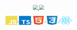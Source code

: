 <div align="center">
  <div>
    <a href="https://github.com/WallacePRM">
    <img height="180em" src="https://github-readme-stats.vercel.app/api?username=WallacePRM&show_icons=true&theme=auto&include_all_commits=true&count_private=true&locale=pt-br"/>
    <img height="180em" src="https://github-readme-stats.vercel.app/api/top-langs/?username=WallacePRM&layout=compact&langs_count=7&theme=auto&locale=pt-br"/>
  </div>

  <div><br>
    <img align="center" alt="WPRM-Js" height="30" width="40" src="https://raw.githubusercontent.com/devicons/devicon/master/icons/javascript/javascript-plain.svg">
    <img align="center" alt="WPRM-Ts" height="30" width="40" src="https://raw.githubusercontent.com/devicons/devicon/master/icons/typescript/typescript-plain.svg">
    <img align="center" alt="WPRM-HTML" height="30" width="40" src="https://raw.githubusercontent.com/devicons/devicon/master/icons/html5/html5-original.svg">
    <img align="center" alt="WPRM-CSS" height="30" width="40" src="https://raw.githubusercontent.com/devicons/devicon/master/icons/css3/css3-original.svg">
    <img align="center" alt="WPRM-React" height="30" width="40" src="https://raw.githubusercontent.com/devicons/devicon/master/icons/react/react-original.svg">
  </div>
</div>
